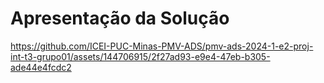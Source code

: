 # Apresentação da Solução



https://github.com/ICEI-PUC-Minas-PMV-ADS/pmv-ads-2024-1-e2-proj-int-t3-grupo01/assets/144706915/2f27ad93-e9e4-47eb-b305-ade44e4fcdc2

